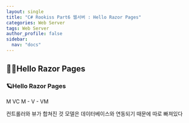 ```yaml
---
layout: single
title: "C# Rookiss Part6 웹서버 : Hello Razor Pages"
categories: Web Server
tags: Web Server
author_profile: false
sidebar:
  nav: "docs"
---
```


## 🙇‍♀️Hello Razor Pages


### 🪐Hello Razor Pages

M
VC
M - V - VM

컨트롤러와 뷰가 합쳐진 것
모델은 데이터베이스와 연동되기 때문에 따로 빠져있다







